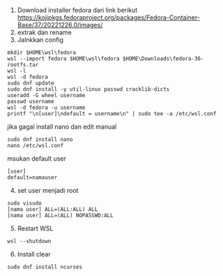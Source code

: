 1. Download installer fedora dari link berikut 
https://kojipkgs.fedoraproject.org/packages/Fedora-Container-Base/37/20221226.0/images/
2. extrak dan rename 
3. Jalnkkan config 
```
mkdir $HOME\wsl\fedora
wsl --import fedora $HOME\wsl\fedora $HOME\Downloads\fedora-36-rootfs.tar	
wsl -l	
wsl -d fedora
sudo dnf update
sudo dnf install -y util-linux passwd cracklib-dicts
useradd -G wheel username
passwd username
wsl -d fedora -u username
printf "\n[user]\ndefault = username\n" | sudo tee -a /etc/wsl.conf
```
jika gagal install nano dan edit manual
```
sudo dnf install nano
nano /etc/wsl.conf
```
msukan default user 
```
[user]
default=namauser
```
4. set user menjadi root 
```
sudo visudo 
[nama user] ALL=(ALL:ALL) ALL
[nama user] ALL=(ALL) NOPASSWD:ALL
```
5. Restart WSL
```
wsl --shutdown
```
6. Install clear 
```
sudo dnf install ncurses
```
